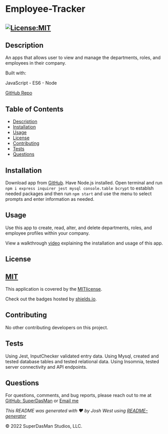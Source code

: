 # Employee-Tracker

## [![License:MIT](https://img.shields.io/badge/License-MIT-aqua)](https://opensource.org/licenses/MIT)

## Description

An apps that allows user to view and manage the departments, roles, and employees in their company.

Built with:

JavaScript - ES6 - Node

[GitHub Repo](https://github.com/SuperDasMan/Employee-Tracker/)

## Table of Contents

- [Description](#description)
- [Installation](#installation)
- [Usage](#usage)
- [License](#license)
- [Contributing](#contributing)
- [Tests](#tests)
- [Questions](#questions)

## Installation

Download app from [GitHub](https://github.com/SuperDasMan/employee-tracker/). Have Node.js installed. Open terminal and run `npm i express inquirer jest mysql console.table bcrypt` to establsh needed packages and then run `npm start` and use the menu to select prompts and enter information as needed.

## Usage

Use this app to create, read, alter, and delete departments, roles, and employee profiles within your company.

View a walkthrough [video](https://drive.google.com/file/d/1VS7-xHjN3Zon9iGWFq4yZhHR7-s3ynzF/view) explaining the installation and usage of this app.

## License

## [MIT](#license)

This application is covered by the [MITlicense](<[![MIT]](https://opensource.org/licenses/MIT)>).

Check out the badges hosted by [shields.io](https://shields.io/).

## Contributing

No other contributing developers on this project.

## Tests

Using Jest, InputChecker validated entry data. Using Mysql, created and tested database tables and tested relational data. Using Insomnia, tested server connectivity and API endpoints.

## Questions

For questions, comments, and bug reports, please reach out to me at [GitHub: SuperDasMan](https://github.com/SuperDasMan) or [Email me](mailto:bigdaddydas@gmail.com)

_This README was generated with ❤️ by Josh West using [README-generator](https://github.com/SuperDasMan/README-Generator)_

&copy; 2022 SuperDasMan Studios, LLC.
